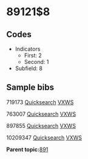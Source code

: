 # 89121$8

## Codes

-   Indicators
    -   First: 2
    -   Second: 1
-   Subfield: 8

## Sample bibs

719173 [Quicksearch](https://search.library.yale.edu/catalog/719173) [VXWS](http://prodorbis.library.yale.edu:7014/vxws/GetHoldingsService?bibId=719173)

763007 [Quicksearch](https://search.library.yale.edu/catalog/763007) [VXWS](http://prodorbis.library.yale.edu:7014/vxws/GetHoldingsService?bibId=763007)

897855 [Quicksearch](https://search.library.yale.edu/catalog/897855) [VXWS](http://prodorbis.library.yale.edu:7014/vxws/GetHoldingsService?bibId=897855)

10209347 [Quicksearch](https://search.library.yale.edu/catalog/10209347) [VXWS](http://prodorbis.library.yale.edu:7014/vxws/GetHoldingsService?bibId=10209347)

**Parent topic:**[891](../../tags/891/891.md)

